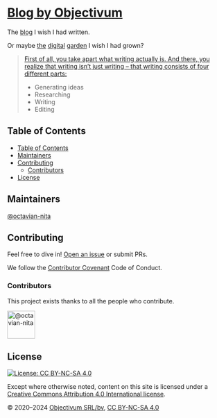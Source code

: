 # [Blog by Objectivum](http://objectivum.eu/)

The [blog](http://objectivum.eu/) I wish I had written.

Or maybe [the](https://github.com/maggieappleton/digital-gardeners) [digital](https://joelhooks.com/digital-garden) [garden](https://www.mentalnodes.com/a-gardening-guide-for-your-mind) I wish I had grown?

> [First of all, you take apart what writing actually is. And there, you realize that writing isn’t just writing – that writing consists of four different parts:](https://www.lifehack.org/762906/goals-vs-objectives-how-to-become-successful#:~:text=First%20of%20all,Editing)
>* Generating ideas
>* Researching
>* Writing
>* Editing

## Table of Contents

- [Table of Contents](#table-of-contents)
- [Maintainers](#maintainers)
- [Contributing](#contributing)
  - [Contributors](#contributors)
- [License](#license)

## Maintainers

[@octavian-nita](https://twitter.com/octavian_t_nita)

## Contributing

Feel free to dive in! [Open an issue](https://github.com/objectivum/blog/issues/new) or submit PRs.

We follow the [Contributor Covenant](http://contributor-covenant.org/version/1/3/0/) Code of Conduct.

### Contributors

This project exists thanks to all the people who contribute.

<a class="avatar mr-1" title="octavian-nita">
  <img src="https://github.com/octavian-nita.png?s=64&v=4"
       class="avatar-user" alt="@octavian-nita" width="64" height="64"/>
</a>

## License

[![License: CC BY-NC-SA 4.0](https://img.shields.io/badge/License-CC%20BY--NC--SA%204.0-lightgrey.svg)](https://creativecommons.org/licenses/by-nc-sa/4.0/)

Except where otherwise noted, content on this site is licensed under a
[Creative Commons Attribution 4.0 International license](https://creativecommons.org/licenses/by-nc-sa/4.0/).

&copy; 2020&ndash;2024 [Objectivum SRL/bv](http://objectivum.eu/),
[CC BY-NC-SA 4.0](https://creativecommons.org/licenses/by-nc-sa/4.0/)
